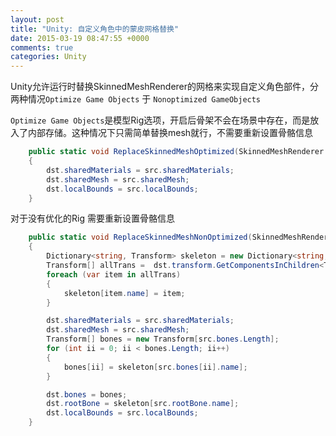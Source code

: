 ```yaml
---
layout: post
title: "Unity: 自定义角色中的蒙皮网格替换"
date: 2015-03-19 08:47:55 +0000
comments: true
categories: Unity
---
```


Unity允许运行时替换SkinnedMeshRenderer的网格来实现自定义角色部件，分两种情况`Optimize Game Objects` 于 `Nonoptimized GameObjects`

`Optimize Game Objects`是模型Rig选项，开启后骨架不会在场景中存在，而是放入了内部存储。这种情况下只需简单替换mesh就行，不需要重新设置骨骼信息

```csharp
    public static void ReplaceSkinnedMeshOptimized(SkinnedMeshRenderer src, SkinnedMeshRenderer dst)
    {
        dst.sharedMaterials = src.sharedMaterials;
        dst.sharedMesh = src.sharedMesh;
        dst.localBounds = src.localBounds;
    }
```

对于没有优化的Rig 需要重新设置骨骼信息


```csharp
    public static void ReplaceSkinnedMeshNonOptimized(SkinnedMeshRenderer src, SkinnedMeshRenderer dst)
    {
        Dictionary<string, Transform> skeleton = new Dictionary<string, Transform>();
        Transform[] allTrans =  dst.transform.GetComponentsInChildren<Transform>(true);
        foreach (var item in allTrans)
        {
            skeleton[item.name] = item;
        }

        dst.sharedMaterials = src.sharedMaterials;
        dst.sharedMesh = src.sharedMesh;
        Transform[] bones = new Transform[src.bones.Length];
        for (int ii = 0; ii < bones.Length; ii++)
        {
            bones[ii] = skeleton[src.bones[ii].name];
        }

        dst.bones = bones;
        dst.rootBone = skeleton[src.rootBone.name];
        dst.localBounds = src.localBounds;
    }
```